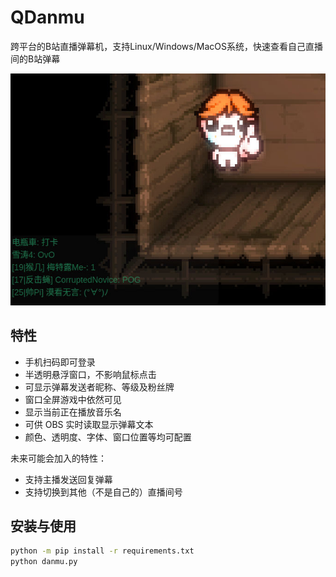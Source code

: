 # QDanmu

跨平台的B站直播弹幕机，支持Linux/Windows/MacOS系统，快速查看自己直播间的B站弹幕

![test.jpg](test.jpg)

## 特性

- 手机扫码即可登录
- 半透明悬浮窗口，不影响鼠标点击
- 可显示弹幕发送者昵称、等级及粉丝牌
- 窗口全屏游戏中依然可见
- 显示当前正在播放音乐名
- 可供 OBS 实时读取显示弹幕文本
- 颜色、透明度、字体、窗口位置等均可配置

未来可能会加入的特性：

- 支持主播发送回复弹幕
- 支持切换到其他（不是自己的）直播间号

## 安装与使用

```bash
python -m pip install -r requirements.txt
python danmu.py
```
